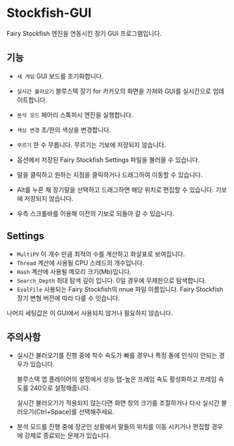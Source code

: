 # Stockfish-GUI
Fairy Stockfish 엔진을 연동시킨 장기 GUI 프로그램입니다.

## 기능
- ```새 게임``` GUI 보드를 초기화합니다.
- ```실시간 불러오기``` 블루스택 장기 for 카카오의 화면을 가져와 GUI를 실시간으로 업데이트합니다.
- ```분석 모드``` 페어리 스톡피시 엔진을 실행합니다.
- ```색상 변경``` 초/한의 색상을 변경합니다.
- ```무르기``` 한 수 무릅니다. 무르기는 기보에 저장되지 않습니다.

- 옵션에서 저장된 Fairy Stockfish Settings 파일을 불러올 수 있습니다.
- 말을 클릭하고 원하는 지점을 클릭하거나 드래그하여 이동할 수 있습니다.
- Alt를 누른 채 장기말을 선택하고 드래그하면 해당 위치로 편집할 수 있습니다. 기보에 저장되지 않습니다.
- 우측 스크롤바를 이용해 이전의 기보로 되돌아 갈 수 있습니다.
  
## Settings

- ```MultiPV``` 이 개수 만큼 최적의 수를 계산하고 화살표로 보여집니다.
- ```Thread``` 계산에 사용될 CPU 스레드의 개수입니다.
- ```Hash``` 계산에 사용될 메모리 크기(Mb)입니다.
- ```Search_Depth``` 최대 탐색 깊이 입니다. 0일 경우에 무제한으로 탐색합니다.
- ```EvalFile``` 사용되는 Fairy Stockfish의 nnue 파일 이름입니다. Fairy Stockfish 장기 변형 버전에 따라 다를 수 잇습니다.
  
나머지 세팅값은 이 GUI에서 사용되지 않거나 필요하지 않습니다.

## 주의사항
- 실시간 불러오기를 진행 중에 착수 속도가 빠를 경우나 특정 돌에 인식이 안되는 경우가 있습니다.

  블루스택 앱 플레이어의 설정에서 성능 탭-높은 프레임 속도 활성화하고 프레임 속도를 240으로 설정해줍니다.
  
  실시간 불러오기가 적용되지 않는다면 화면 창의 크기를 조절하거나 다시 실시간 불러오기(Ctrl+Space)를 선택해주세요. 

- 분석 모드를 진행 중에 장군인 상황에서 말들의 위치를 이동 시키거나 편집할 경우에 강제로 종료되는 문제가 있습니다.
